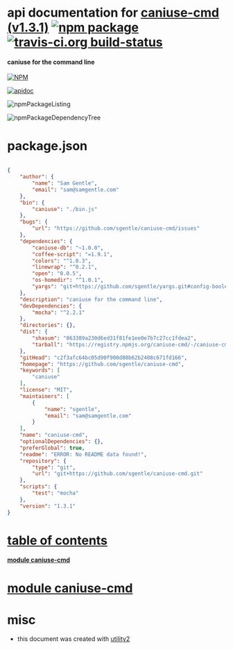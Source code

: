 # api documentation for  [caniuse-cmd (v1.3.1)](https://github.com/sgentle/caniuse-cmd)  [![npm package](https://img.shields.io/npm/v/npmdoc-caniuse-cmd.svg?style=flat-square)](https://www.npmjs.org/package/npmdoc-caniuse-cmd) [![travis-ci.org build-status](https://api.travis-ci.org/npmdoc/node-npmdoc-caniuse-cmd.svg)](https://travis-ci.org/npmdoc/node-npmdoc-caniuse-cmd)
#### caniuse for the command line

[![NPM](https://nodei.co/npm/caniuse-cmd.png?downloads=true)](https://www.npmjs.com/package/caniuse-cmd)

[![apidoc](https://npmdoc.github.io/node-npmdoc-caniuse-cmd/build/screenCapture.buildNpmdoc.browser._2Fhome_2Ftravis_2Fbuild_2Fnpmdoc_2Fnode-npmdoc-caniuse-cmd_2Ftmp_2Fbuild_2Fapidoc.html.png)](https://npmdoc.github.io/node-npmdoc-caniuse-cmd/build/apidoc.html)

![npmPackageListing](https://npmdoc.github.io/node-npmdoc-caniuse-cmd/build/screenCapture.npmPackageListing.svg)

![npmPackageDependencyTree](https://npmdoc.github.io/node-npmdoc-caniuse-cmd/build/screenCapture.npmPackageDependencyTree.svg)



# package.json

```json

{
    "author": {
        "name": "Sam Gentle",
        "email": "sam@samgentle.com"
    },
    "bin": {
        "caniuse": "./bin.js"
    },
    "bugs": {
        "url": "https://github.com/sgentle/caniuse-cmd/issues"
    },
    "dependencies": {
        "caniuse-db": "~1.0.0",
        "coffee-script": "=1.9.1",
        "colors": "^1.0.3",
        "linewrap": "^0.2.1",
        "open": "0.0.5",
        "os-homedir": "^1.0.1",
        "yargs": "git+https://github.com/sgentle/yargs.git#config-booleans"
    },
    "description": "caniuse for the command line",
    "devDependencies": {
        "mocha": "^2.2.1"
    },
    "directories": {},
    "dist": {
        "shasum": "863389a230d6ed31f81fe1ee0e7b7c27cc1fdea2",
        "tarball": "https://registry.npmjs.org/caniuse-cmd/-/caniuse-cmd-1.3.1.tgz"
    },
    "gitHead": "c2f3afc64bc05d90f900d80b62b2408c671fd166",
    "homepage": "https://github.com/sgentle/caniuse-cmd",
    "keywords": [
        "caniuse"
    ],
    "license": "MIT",
    "maintainers": [
        {
            "name": "sgentle",
            "email": "sam@samgentle.com"
        }
    ],
    "name": "caniuse-cmd",
    "optionalDependencies": {},
    "preferGlobal": true,
    "readme": "ERROR: No README data found!",
    "repository": {
        "type": "git",
        "url": "git+https://github.com/sgentle/caniuse-cmd.git"
    },
    "scripts": {
        "test": "mocha"
    },
    "version": "1.3.1"
}
```



# <a name="apidoc.tableOfContents"></a>[table of contents](#apidoc.tableOfContents)

#### [module caniuse-cmd](#apidoc.module.caniuse-cmd)



# <a name="apidoc.module.caniuse-cmd"></a>[module caniuse-cmd](#apidoc.module.caniuse-cmd)



# misc
- this document was created with [utility2](https://github.com/kaizhu256/node-utility2)
